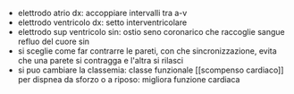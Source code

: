 - elettrodo atrio dx: accoppiare intervalli tra a-v
- elettrodo ventricolo dx: setto interventricolare
- elettrodo sup ventricolo sin: ostio seno coronarico che raccoglie sangue refluo del cuore sin
- si sceglie come far contrarre le pareti, con che sincronizzazione, evita che una parete si contragga e l'altra si rilasci
- si puo cambiare la classemia: classe funzionale [[scompenso cardiaco]] per dispnea da sforzo o a riposo: migliora funzione cardiaca
